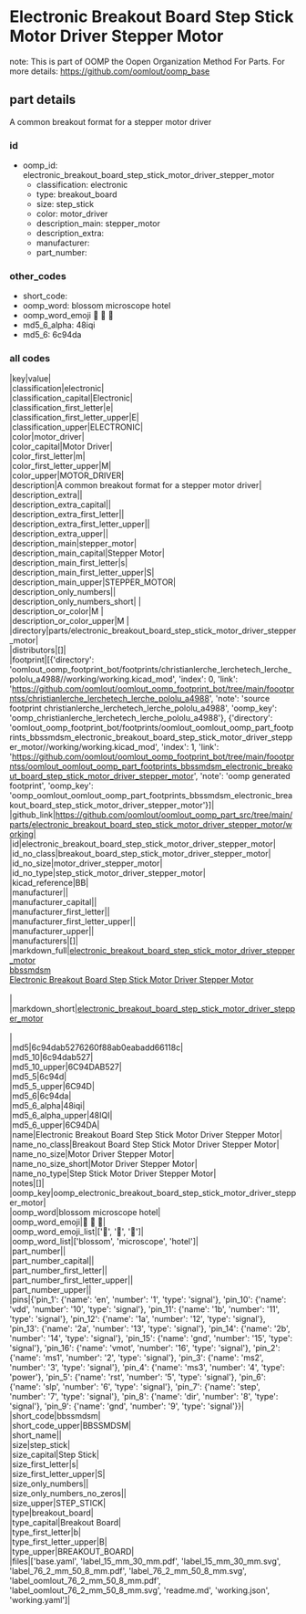 # Electronic Breakout Board Step Stick Motor Driver Stepper Motor  

note: This is part of OOMP the Oopen Organization Method For Parts. For more details: https://github.com/oomlout/oomp_base

##  part details



A common breakout format for a stepper motor driver

### id
* oomp_id: electronic_breakout_board_step_stick_motor_driver_stepper_motor
  * classification: electronic
  * type: breakout_board
  * size: step_stick
  * color: motor_driver
  * description_main: stepper_motor
  * description_extra: 
  * manufacturer: 
  * part_number: 

### other_codes
* short_code: 
* oomp_word: blossom microscope hotel
* oomp_word_emoji :blossom: :microscope: :hotel:
* md5_6_alpha: 48iqi
* md5_6: 6c94da

### all codes 
|key|value|  
|classification|electronic|  
|classification_capital|Electronic|  
|classification_first_letter|e|  
|classification_first_letter_upper|E|  
|classification_upper|ELECTRONIC|  
|color|motor_driver|  
|color_capital|Motor Driver|  
|color_first_letter|m|  
|color_first_letter_upper|M|  
|color_upper|MOTOR_DRIVER|  
|description|A common breakout format for a stepper motor driver|  
|description_extra||  
|description_extra_capital||  
|description_extra_first_letter||  
|description_extra_first_letter_upper||  
|description_extra_upper||  
|description_main|stepper_motor|  
|description_main_capital|Stepper Motor|  
|description_main_first_letter|s|  
|description_main_first_letter_upper|S|  
|description_main_upper|STEPPER_MOTOR|  
|description_only_numbers||  
|description_only_numbers_short| |  
|description_or_color|M |  
|description_or_color_upper|M |  
|directory|parts/electronic_breakout_board_step_stick_motor_driver_stepper_motor|  
|distributors|[]|  
|footprint|[{'directory': 'oomlout_oomp_footprint_bot/footprints/christianlerche_lerchetech_lerche_pololu_a4988//working/working.kicad_mod', 'index': 0, 'link': 'https://github.com/oomlout/oomlout_oomp_footprint_bot/tree/main/foootprntss/christianlerche_lerchetech_lerche_pololu_a4988', 'note': 'source footprint christianlerche_lerchetech_lerche_pololu_a4988', 'oomp_key': 'oomp_christianlerche_lerchetech_lerche_pololu_a4988'}, {'directory': 'oomlout_oomp_footprint_bot/footprints/oomlout_oomlout_oomp_part_footprints_bbssmdsm_electronic_breakout_board_step_stick_motor_driver_stepper_motor//working/working.kicad_mod', 'index': 1, 'link': 'https://github.com/oomlout/oomlout_oomp_footprint_bot/tree/main/foootprntss/oomlout_oomlout_oomp_part_footprints_bbssmdsm_electronic_breakout_board_step_stick_motor_driver_stepper_motor', 'note': 'oomp generated footprint', 'oomp_key': 'oomp_oomlout_oomlout_oomp_part_footprints_bbssmdsm_electronic_breakout_board_step_stick_motor_driver_stepper_motor'}]|  
|github_link|https://github.com/oomlout/oomlout_oomp_part_src/tree/main/parts/electronic_breakout_board_step_stick_motor_driver_stepper_motor/working|  
|id|electronic_breakout_board_step_stick_motor_driver_stepper_motor|  
|id_no_class|breakout_board_step_stick_motor_driver_stepper_motor|  
|id_no_size|motor_driver_stepper_motor|  
|id_no_type|step_stick_motor_driver_stepper_motor|  
|kicad_reference|BB|  
|manufacturer||  
|manufacturer_capital||  
|manufacturer_first_letter||  
|manufacturer_first_letter_upper||  
|manufacturer_upper||  
|manufacturers|[]|  
|markdown_full|[electronic_breakout_board_step_stick_motor_driver_stepper_motor](https://github.com/oomlout/oomlout_oomp_part_src/tree/main/parts/electronic_breakout_board_step_stick_motor_driver_stepper_motor/working)<br>[bbssmdsm](https://github.com/oomlout/oomlout_oomp_part_src/tree/main/parts/electronic_breakout_board_step_stick_motor_driver_stepper_motor/working)<br>[Electronic Breakout Board Step Stick Motor Driver Stepper Motor](https://github.com/oomlout/oomlout_oomp_part_src/tree/main/parts/electronic_breakout_board_step_stick_motor_driver_stepper_motor/working)<br><br>|  
|markdown_short|[electronic_breakout_board_step_stick_motor_driver_stepper_motor](https://github.com/oomlout/oomlout_oomp_part_src/tree/main/parts/electronic_breakout_board_step_stick_motor_driver_stepper_motor/working)<br><br>|  
|md5|6c94dab5276260f88ab0eabadd66118c|  
|md5_10|6c94dab527|  
|md5_10_upper|6C94DAB527|  
|md5_5|6c94d|  
|md5_5_upper|6C94D|  
|md5_6|6c94da|  
|md5_6_alpha|48iqi|  
|md5_6_alpha_upper|48IQI|  
|md5_6_upper|6C94DA|  
|name|Electronic Breakout Board Step Stick Motor Driver Stepper Motor|  
|name_no_class|Breakout Board Step Stick Motor Driver Stepper Motor|  
|name_no_size|Motor Driver Stepper Motor|  
|name_no_size_short|Motor Driver Stepper Motor|  
|name_no_type|Step Stick Motor Driver Stepper Motor|  
|notes|[]|  
|oomp_key|oomp_electronic_breakout_board_step_stick_motor_driver_stepper_motor|  
|oomp_word|blossom microscope hotel|  
|oomp_word_emoji|:blossom: :microscope: :hotel:|  
|oomp_word_emoji_list|[':blossom:', ':microscope:', ':hotel:']|  
|oomp_word_list|['blossom', 'microscope', 'hotel']|  
|part_number||  
|part_number_capital||  
|part_number_first_letter||  
|part_number_first_letter_upper||  
|part_number_upper||  
|pins|{'pin_1': {'name': 'en', 'number': '1', 'type': 'signal'}, 'pin_10': {'name': 'vdd', 'number': '10', 'type': 'signal'}, 'pin_11': {'name': '1b', 'number': '11', 'type': 'signal'}, 'pin_12': {'name': '1a', 'number': '12', 'type': 'signal'}, 'pin_13': {'name': '2a', 'number': '13', 'type': 'signal'}, 'pin_14': {'name': '2b', 'number': '14', 'type': 'signal'}, 'pin_15': {'name': 'gnd', 'number': '15', 'type': 'signal'}, 'pin_16': {'name': 'vmot', 'number': '16', 'type': 'signal'}, 'pin_2': {'name': 'ms1', 'number': '2', 'type': 'signal'}, 'pin_3': {'name': 'ms2', 'number': '3', 'type': 'signal'}, 'pin_4': {'name': 'ms3', 'number': '4', 'type': 'power'}, 'pin_5': {'name': 'rst', 'number': '5', 'type': 'signal'}, 'pin_6': {'name': 'slp', 'number': '6', 'type': 'signal'}, 'pin_7': {'name': 'step', 'number': '7', 'type': 'signal'}, 'pin_8': {'name': 'dir', 'number': '8', 'type': 'signal'}, 'pin_9': {'name': 'gnd', 'number': '9', 'type': 'signal'}}|  
|short_code|bbssmdsm|  
|short_code_upper|BBSSMDSM|  
|short_name||  
|size|step_stick|  
|size_capital|Step Stick|  
|size_first_letter|s|  
|size_first_letter_upper|S|  
|size_only_numbers||  
|size_only_numbers_no_zeros||  
|size_upper|STEP_STICK|  
|type|breakout_board|  
|type_capital|Breakout Board|  
|type_first_letter|b|  
|type_first_letter_upper|B|  
|type_upper|BREAKOUT_BOARD|  
|files|['base.yaml', 'label_15_mm_30_mm.pdf', 'label_15_mm_30_mm.svg', 'label_76_2_mm_50_8_mm.pdf', 'label_76_2_mm_50_8_mm.svg', 'label_oomlout_76_2_mm_50_8_mm.pdf', 'label_oomlout_76_2_mm_50_8_mm.svg', 'readme.md', 'working.json', 'working.yaml']|  
